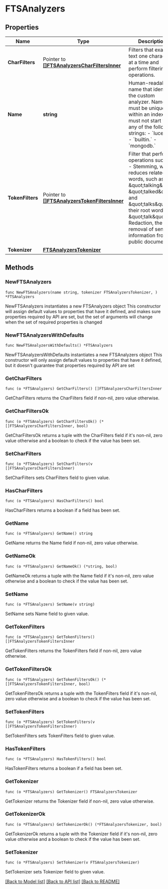 # FTSAnalyzers

## Properties

Name | Type | Description | Notes
------------ | ------------- | ------------- | -------------
**CharFilters** | Pointer to [**[]FTSAnalyzersCharFiltersInner**](FTSAnalyzersCharFiltersInner.md) | Filters that examine text one character at a time and perform filtering operations. | [optional] 
**Name** | **string** | Human-readable name that identifies the custom analyzer. Names must be unique within an index, and must not start with any of the following strings: - &#x60;lucene.&#x60; - &#x60;builtin.&#x60; - &#x60;mongodb.&#x60; | 
**TokenFilters** | Pointer to [**[]FTSAnalyzersTokenFiltersInner**](FTSAnalyzersTokenFiltersInner.md) | Filter that performs operations such as:  - Stemming, which reduces related words, such as \&quot;talking\&quot;, \&quot;talked\&quot;, and \&quot;talks\&quot; to their root word \&quot;talk\&quot;.  - Redaction, the removal of sensitive information from public documents. | [optional] 
**Tokenizer** | [**FTSAnalyzersTokenizer**](FTSAnalyzersTokenizer.md) |  | 

## Methods

### NewFTSAnalyzers

`func NewFTSAnalyzers(name string, tokenizer FTSAnalyzersTokenizer, ) *FTSAnalyzers`

NewFTSAnalyzers instantiates a new FTSAnalyzers object
This constructor will assign default values to properties that have it defined,
and makes sure properties required by API are set, but the set of arguments
will change when the set of required properties is changed

### NewFTSAnalyzersWithDefaults

`func NewFTSAnalyzersWithDefaults() *FTSAnalyzers`

NewFTSAnalyzersWithDefaults instantiates a new FTSAnalyzers object
This constructor will only assign default values to properties that have it defined,
but it doesn't guarantee that properties required by API are set

### GetCharFilters

`func (o *FTSAnalyzers) GetCharFilters() []FTSAnalyzersCharFiltersInner`

GetCharFilters returns the CharFilters field if non-nil, zero value otherwise.

### GetCharFiltersOk

`func (o *FTSAnalyzers) GetCharFiltersOk() (*[]FTSAnalyzersCharFiltersInner, bool)`

GetCharFiltersOk returns a tuple with the CharFilters field if it's non-nil, zero value otherwise
and a boolean to check if the value has been set.

### SetCharFilters

`func (o *FTSAnalyzers) SetCharFilters(v []FTSAnalyzersCharFiltersInner)`

SetCharFilters sets CharFilters field to given value.

### HasCharFilters

`func (o *FTSAnalyzers) HasCharFilters() bool`

HasCharFilters returns a boolean if a field has been set.

### GetName

`func (o *FTSAnalyzers) GetName() string`

GetName returns the Name field if non-nil, zero value otherwise.

### GetNameOk

`func (o *FTSAnalyzers) GetNameOk() (*string, bool)`

GetNameOk returns a tuple with the Name field if it's non-nil, zero value otherwise
and a boolean to check if the value has been set.

### SetName

`func (o *FTSAnalyzers) SetName(v string)`

SetName sets Name field to given value.


### GetTokenFilters

`func (o *FTSAnalyzers) GetTokenFilters() []FTSAnalyzersTokenFiltersInner`

GetTokenFilters returns the TokenFilters field if non-nil, zero value otherwise.

### GetTokenFiltersOk

`func (o *FTSAnalyzers) GetTokenFiltersOk() (*[]FTSAnalyzersTokenFiltersInner, bool)`

GetTokenFiltersOk returns a tuple with the TokenFilters field if it's non-nil, zero value otherwise
and a boolean to check if the value has been set.

### SetTokenFilters

`func (o *FTSAnalyzers) SetTokenFilters(v []FTSAnalyzersTokenFiltersInner)`

SetTokenFilters sets TokenFilters field to given value.

### HasTokenFilters

`func (o *FTSAnalyzers) HasTokenFilters() bool`

HasTokenFilters returns a boolean if a field has been set.

### GetTokenizer

`func (o *FTSAnalyzers) GetTokenizer() FTSAnalyzersTokenizer`

GetTokenizer returns the Tokenizer field if non-nil, zero value otherwise.

### GetTokenizerOk

`func (o *FTSAnalyzers) GetTokenizerOk() (*FTSAnalyzersTokenizer, bool)`

GetTokenizerOk returns a tuple with the Tokenizer field if it's non-nil, zero value otherwise
and a boolean to check if the value has been set.

### SetTokenizer

`func (o *FTSAnalyzers) SetTokenizer(v FTSAnalyzersTokenizer)`

SetTokenizer sets Tokenizer field to given value.



[[Back to Model list]](../README.md#documentation-for-models) [[Back to API list]](../README.md#documentation-for-api-endpoints) [[Back to README]](../README.md)


